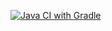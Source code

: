 [![Java CI with Gradle](https://github.com/Yuliyame/BDD/actions/workflows/gradle.yml/badge.svg)](https://github.com/Yuliyame/BDD/actions/workflows/gradle.yml)